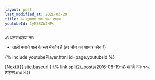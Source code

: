 ```yaml
---
layout: post
last_modified_at: 2021-03-29
title: ॐ सूक्ष्माया नमः १०८ टाइम्स
youtubeId: 1yMSSZWJHPk
---
```

 
 
 ॐ थलसथलया नमः  
 
 -  ताली बजाने वाले के रूप में कौन है (हर चीज का आधार कौन है) 
 
  
 
  
 
 
 
 
 
 


{% include youtubePlayer.html id=page.youtubeId %}
 
[Next]({{ site.baseurl }}{% link  split2/_posts/2016-08-19-ॐ भानवे नमः १०८ टाइम्स.md%})
 
